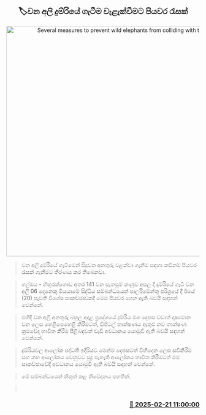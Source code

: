 <p align='center'><b><h2 align='center' title='Several measures to prevent wild elephants from colliding with trains'>🏷වන අලි දුම්රියේ ගැටීම වැළැක්වීමට පියවර රැසක්</h2></b></p>
<p align='center'><img src='https://helakuru.sgp1.cdn.digitaloceanspaces.com/esana/images/lib/elephants-archived.jpg' width='600' alt='Several measures to prevent wild elephants from colliding with trains'></p>

> වන අලි දුම්රියේ ගැටීමෙන් සිදුවන අනතුරු වළක්වා ගැනීම සඳහා කඩිනම් පියවර රැසක් ගැනීමට තීරණය කර තිබෙනවා.

> ගල්ඔය - හිඟුරක්ගොඩ අතර 141 වන සැතපුම් කණුව අසල දී දුම්රියේ ගැටී වන අලි 06 දෙනෙකු මියයාමේ සිද්ධිය සම්බන්ධයෙන් පාර්ලිමේන්තු පරිශ්‍රයේ දී ඊයේ (20) පැවති විශේෂ සාකච්ඡාවකදී මෙම පියවර ගෙන ඇති බවයි සඳහන් වෙන්නේ.

> එහිදී වන අලි අනතුරු බහුල අදාළ ප්‍රදේශයේ දුම්රිය ම​ග දෙපස වඩාත් දෘෂ්‍යමාන වන ලෙස හෙළිපෙහෙළි කිරීමටත්, ඩිජිටල් තාක්ෂණය ඇතුළු නව තාක්ෂණ ක්‍රමවේද භාවිත කිරීම පිළිබඳවත් වැඩි අවධානය යොමුවී ඇති බවයි සඳහන් වෙන්නේ.

> දුම්රියවල ආලෝක පද්ධති ඉදිරියට මෙන්ම දෙපසටත් විහිදෙන ලෙස සවිකිරීම සහ කහ ආලෝකය වෙනුවට සුදු පැහැති ආලෝකය භාවිත කිරීමටත් එම සාකච්ඡාවේදී අවධානය යොමුවී ඇති බවයි සඳහන් වෙන්නේ.

> මේ සම්බන්ධයෙන් නිකුත් කළ නිවේදනය පහතින්. 

>  



<h3 align='right'><a href='https://www.helakuru.lk/esana/p/107688/'>📅 2025-02-21 11:00:00</a></h3>
